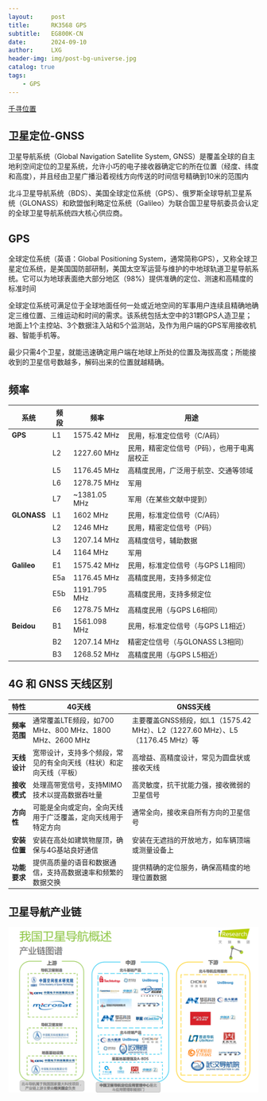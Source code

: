```yaml
---
layout:     post
title:      RK3568 GPS
subtitle:   EG800K-CN
date:       2024-09-10
author:     LXG
header-img: img/post-bg-universe.jpg
catalog: true
tags:
    - GPS
---
```


[千寻位置](https://www.qxwz.com/)

## 卫星定位-GNSS

卫星导航系统（Global Navigation Satellite System, GNSS）是覆盖全球的自主地利空间定位的卫星系统，允许小巧的电子接收器确定它的所在位置（经度、纬度和高度），并且经由卫星广播沿着视线方向传送的时间信号精确到10米的范围内

北斗卫星导航系统（BDS）、美国全球定位系统（GPS）、俄罗斯全球导航卫星系统（GLONASS）和欧盟伽利略定位系统（Galileo）为联合国卫星导航委员会认定的全球卫星导航系统四大核心供应商。

## GPS

全球定位系统（英语：Global Positioning System，通常简称GPS），又称全球卫星定位系统，是美国国防部研制，美国太空军运营与维护的中地球轨道卫星导航系统。它可以为地球表面绝大部分地区（98%）提供准确的定位、测速和高精度的标准时间

全球定位系统可满足位于全球地面任何一处或近地空间的军事用户连续且精确地确定三维位置、三维运动和时间的需求。该系统包括太空中的31颗GPS人造卫星；地面上1个主控站、3个数据注入站和5个监测站，及作为用户端的GPS军用接收机器、智能手机等。

最少只需4个卫星，就能迅速确定用户端在地球上所处的位置及海拔高度；所能接收到的卫星信号数越多，解码出来的位置就越精确。

## 频率

| **系统**     | **频段** | **频率**       | **用途**                           |
|--------------|----------|----------------|------------------------------------|
| **GPS**      | L1       | 1575.42 MHz    | 民用，标准定位信号（C/A码）         |
|              | L2       | 1227.60 MHz    | 民用，精密定位信号（P码），也用于电离层校正 |
|              | L5       | 1176.45 MHz    | 高精度民用，广泛用于航空、交通等领域 |
|              | L6       | 1278.75 MHz    | 军用                               |
|              | L7       | ~1381.05 MHz   | 军用（在某些文献中提到）            |
| **GLONASS**  | L1       | 1602 MHz       | 民用，标准定位信号（C/A码）         |
|              | L2       | 1246 MHz       | 民用，精密定位信号（P码）           |
|              | L3       | 1207.14 MHz    | 高精度信号，辅助数据                |
|              | L4       | 1164 MHz       | 军用                               |
| **Galileo**  | E1       | 1575.42 MHz    | 民用，标准定位信号（与GPS L1相同）  |
|              | E5a      | 1176.45 MHz    | 高精度民用，支持多频定位            |
|              | E5b      | 1191.795 MHz   | 高精度民用，支持多频定位            |
|              | E6       | 1278.75 MHz    | 高精度民用（与GPS L6相同）          |
| **Beidou**   | B1       | 1561.098 MHz   | 民用，标准定位信号（与GPS L1相近）  |
|              | B2       | 1207.14 MHz    | 精密定位信号（与GLONASS L3相同）    |
|              | B3       | 1268.52 MHz    | 高精度民用（与GPS L5相近）          |

## 4G 和 GNSS 天线区别

| **特性**         | **4G天线**                                          | **GNSS天线**                                     |
|------------------|-----------------------------------------------------|--------------------------------------------------|
| **频率范围**     | 通常覆盖LTE频段，如700 MHz、800 MHz、1800 MHz、2600 MHz | 主要覆盖GNSS频段，如L1（1575.42 MHz）、L2（1227.60 MHz）、L5（1176.45 MHz）等 |
| **天线设计**     | 宽带设计，支持多个频段，常见的有全向天线（柱状）和定向天线（平板） | 高增益、高精度设计，常见为圆盘状或接收天线             |
| **接收模式**     | 处理高带宽信号，支持MIMO技术以提高数据吞吐量             | 高灵敏度，抗干扰能力强，接收微弱的卫星信号              |
| **方向性**       | 可能是全向或定向，全向天线用于广泛覆盖，定向天线用于特定方向 | 通常全向，接收来自所有方向的卫星信号                  |
| **安装位置**     | 安装在高处如建筑物屋顶，确保与4G基站良好通信               | 安装在无遮挡的开放地方，如车辆顶端或测量设备上           |
| **功能要求**     | 提供高质量的语音和数据通信，支持高数据速率和频繁的数据交换  | 提供精确的定位服务，确保高精度的地理位置数据            |

## 卫星导航产业链

![gps_market](/images/iresearch/gps_market.png)















